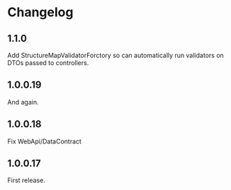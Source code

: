 # Changelog

## 1.1.0

Add StructureMapValidatorForctory so can automatically run validators on DTOs passed to controllers.

## 1.0.0.19

And again.

## 1.0.0.18

Fix WebApi/DataContract

## 1.0.0.17

First release.
